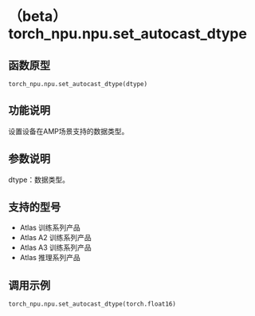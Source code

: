 # （beta）torch_npu.npu.set_autocast_dtype

## 函数原型

```
torch_npu.npu.set_autocast_dtype(dtype)
```

## 功能说明

设置设备在AMP场景支持的数据类型。

## 参数说明

dtype：数据类型。

## 支持的型号

- <term>Atlas 训练系列产品</term>
- <term>Atlas A2 训练系列产品</term>
- <term>Atlas A3 训练系列产品</term>
- <term>Atlas 推理系列产品</term>

## 调用示例

```python
torch_npu.npu.set_autocast_dtype(torch.float16)
```

